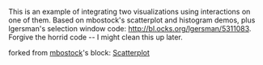 This is an example of integrating two visualizations using interactions on one of them. Based on mbostock's scatterplot and histogram demos, plus lgersman's selection window code: http://bl.ocks.org/lgersman/5311083. Forgive the horrid code -- I might clean this up later.

forked from <a href='http://bl.ocks.org/mbostock/'>mbostock</a>'s block: <a href='http://bl.ocks.org/mbostock/3887118'>Scatterplot</a>